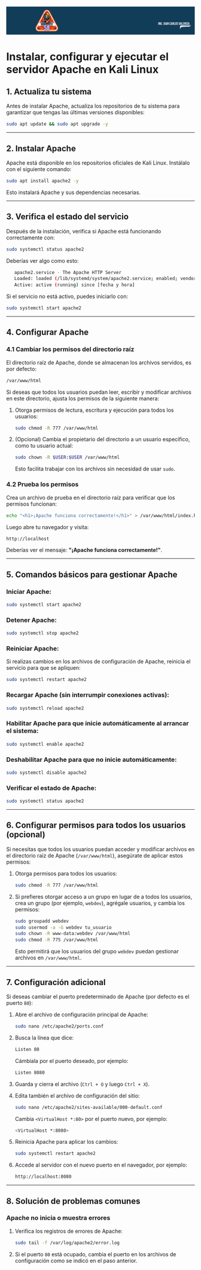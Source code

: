 ![Mesa](https://github.com/Grandote58/CloudSafeGuard/blob/main/Mesa.png)

# **Instalar, configurar y ejecutar el servidor Apache en Kali Linux**

## **1. Actualiza tu sistema**

Antes de instalar Apache, actualiza los repositorios de tu sistema para garantizar que tengas las últimas versiones disponibles:

```bash
sudo apt update && sudo apt upgrade -y
```

------

## **2. Instalar Apache**

Apache está disponible en los repositorios oficiales de Kali Linux. Instálalo con el siguiente comando:

```bash
sudo apt install apache2 -y
```

Esto instalará Apache y sus dependencias necesarias.

------

## **3. Verifica el estado del servicio**

Después de la instalación, verifica si Apache está funcionando correctamente con:

```bash
sudo systemctl status apache2
```

Deberías ver algo como esto:

```bash
   apache2.service - The Apache HTTP Server
   Loaded: loaded (/lib/systemd/system/apache2.service; enabled; vendor preset: enabled)
   Active: active (running) since [fecha y hora]
```

Si el servicio no está activo, puedes iniciarlo con:

```bash
sudo systemctl start apache2
```

------

## **4. Configurar Apache**

### **4.1 Cambiar los permisos del directorio raíz**

El directorio raíz de Apache, donde se almacenan los archivos servidos, es por defecto:

```bash
/var/www/html
```

Si deseas que todos los usuarios puedan leer, escribir y modificar archivos en este directorio, ajusta los permisos de la siguiente manera:

1. Otorga permisos de lectura, escritura y ejecución para todos los usuarios:

   ```bash
   sudo chmod -R 777 /var/www/html
   ```

2. (Opcional) Cambia el propietario del directorio a un usuario específico, como tu usuario actual:

   ```bash
   sudo chown -R $USER:$USER /var/www/html
   ```

   Esto facilita trabajar con los archivos sin necesidad de usar `sudo`.

### **4.2 Prueba los permisos**

Crea un archivo de prueba en el directorio raíz para verificar que los permisos funcionan:

```bash
echo "<h1>¡Apache funciona correctamente!</h1>" > /var/www/html/index.html
```

Luego abre tu navegador y visita:

```bash
http://localhost
```

Deberías ver el mensaje: **"¡Apache funciona correctamente!"**.

------

## **5. Comandos básicos para gestionar Apache**

### Iniciar Apache:

```bash
sudo systemctl start apache2
```

### Detener Apache:

```bash
sudo systemctl stop apache2
```

### Reiniciar Apache:

Si realizas cambios en los archivos de configuración de Apache, reinicia el servicio para que se apliquen:

```bash
sudo systemctl restart apache2
```

### Recargar Apache (sin interrumpir conexiones activas):

```bash
sudo systemctl reload apache2
```

### Habilitar Apache para que inicie automáticamente al arrancar el sistema:

```bash
sudo systemctl enable apache2
```

### Deshabilitar Apache para que no inicie automáticamente:

```bash
sudo systemctl disable apache2
```

### Verificar el estado de Apache:

```bash
sudo systemctl status apache2
```

------

## **6. Configurar permisos para todos los usuarios (opcional)**

Si necesitas que todos los usuarios puedan acceder y modificar archivos en el directorio raíz de Apache (`/var/www/html`), asegúrate de aplicar estos permisos:

1. Otorga permisos para todos los usuarios:

   ```bash
   sudo chmod -R 777 /var/www/html
   ```

2. Si prefieres otorgar acceso a un grupo en lugar de a todos los usuarios, crea un grupo (por ejemplo, `webdev`), agrégale usuarios, y cambia los permisos:

   ```bash
   sudo groupadd webdev
   sudo usermod -a -G webdev tu_usuario
   sudo chown -R www-data:webdev /var/www/html
   sudo chmod -R 775 /var/www/html
   ```

   Esto permitirá que los usuarios del grupo `webdev` puedan gestionar archivos en `/var/www/html`.

------

## **7. Configuración adicional**

Si deseas cambiar el puerto predeterminado de Apache (por defecto es el puerto `80`):

1. Abre el archivo de configuración principal de Apache:

   ```bash
   sudo nano /etc/apache2/ports.conf
   ```

2. Busca la línea que dice:

   ```bash
   Listen 80
   ```

   Cámbiala por el puerto deseado, por ejemplo:

   ```bash
   Listen 8080
   ```

3. Guarda y cierra el archivo (`Ctrl + O` y luego `Ctrl + X`).

4. Edita también el archivo de configuración del sitio:

   ```bash
   sudo nano /etc/apache2/sites-available/000-default.conf
   ```

   Cambia `<VirtualHost *:80>` por el puerto nuevo, por ejemplo:

   ```bash
   <VirtualHost *:8080>
   ```

5. Reinicia Apache para aplicar los cambios:

   ```bash
   sudo systemctl restart apache2
   ```

6. Accede al servidor con el nuevo puerto en el navegador, por ejemplo:

   ```bash
   http://localhost:8080
   ```

------

## **8. Solución de problemas comunes**

### Apache no inicia o muestra errores

1. Verifica los registros de errores de Apache:

   ```bash
   sudo tail -f /var/log/apache2/error.log
   ```

2. Si el puerto `80` está ocupado, cambia el puerto en los archivos de configuración como se indicó en el paso anterior.
